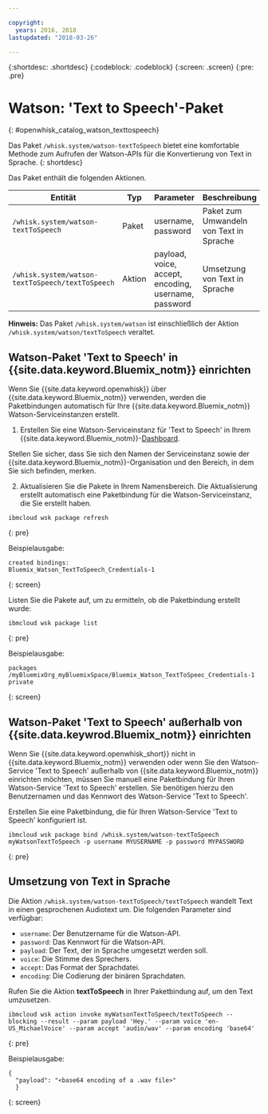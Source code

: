 ```yaml
---

copyright:
  years: 2016, 2018
lastupdated: "2018-03-26"

---
```


{:shortdesc: .shortdesc}
{:codeblock: .codeblock}
{:screen: .screen}
{:pre: .pre}

# Watson: 'Text to Speech'-Paket
{: #openwhisk_catalog_watson_texttospeech}

Das Paket `/whisk.system/watson-textToSpeech` bietet eine komfortable Methode zum Aufrufen der Watson-APIs für die Konvertierung von Text in Sprache.
{: shortdesc}

Das Paket enthält die folgenden Aktionen.

| Entität | Typ | Parameter | Beschreibung |
| --- | --- | --- | --- |
| `/whisk.system/watson-textToSpeech` | Paket | username, password | Paket zum Umwandeln von Text in Sprache |
| `/whisk.system/watson-textToSpeech/textToSpeech` | Aktion | payload, voice, accept, encoding, username, password | Umsetzung von Text in Sprache |

**Hinweis:** Das Paket `/whisk.system/watson` ist einschließlich der Aktion `/whisk.system/watson/textToSpeech` veraltet.

## Watson-Paket 'Text to Speech' in {{site.data.keyword.Bluemix_notm}} einrichten

Wenn Sie {{site.data.keyword.openwhisk}} über {{site.data.keyword.Bluemix_notm}} verwenden, werden die Paketbindungen automatisch für Ihre {{site.data.keyword.Bluemix_notm}} Watson-Serviceinstanzen erstellt.

1. Erstellen Sie eine Watson-Serviceinstanz für 'Text to Speech' in Ihrem {{site.data.keyword.Bluemix_notm}}-[Dashboard](http://console.bluemix.net).

  Stellen Sie sicher, dass Sie sich den Namen der Serviceinstanz sowie der {{site.data.keyword.Bluemix_notm}}-Organisation und den Bereich, in dem Sie sich befinden, merken.

2. Aktualisieren Sie die Pakete in Ihrem Namensbereich. Die Aktualisierung erstellt automatisch eine Paketbindung für die Watson-Serviceinstanz, die Sie erstellt haben.
  ```
  ibmcloud wsk package refresh
  ```
  {: pre}

  Beispielausgabe:
  ```
  created bindings:
  Bluemix_Watson_TextToSpeech_Credentials-1
  ```
  {: screen}

  Listen Sie die Pakete auf, um zu ermitteln, ob die Paketbindung erstellt wurde:
  ```
  ibmcloud wsk package list
  ```
  {: pre}

  Beispielausgabe:
  ```
  packages
  /myBluemixOrg_myBluemixSpace/Bluemix_Watson_TextToSpeec_Credentials-1 private
  ```
  {: screen}

## Watson-Paket 'Text to Speech' außerhalb von {{site.data.keywrod.Bluemix_notm}} einrichten

Wenn Sie {{site.data.keyword.openwhisk_short}} nicht in {{site.data.keyword.Bluemix_notm}} verwenden oder wenn Sie den Watson-Service 'Text to Speech' außerhalb von {{site.data.keyword.Bluemix_notm}} einrichten möchten, müssen Sie manuell eine Paketbindung für Ihren Watson-Service 'Text to Speech' erstellen. Sie benötigen hierzu den Benutzernamen und das Kennwort des Watson-Service 'Text to Speech'.

Erstellen Sie eine Paketbindung, die für Ihren Watson-Service 'Text to Speech' konfiguriert ist.
```
ibmcloud wsk package bind /whisk.system/watson-textToSpeech myWatsonTextToSpeech -p username MYUSERNAME -p password MYPASSWORD
```
{: pre}

## Umsetzung von Text in Sprache

Die Aktion `/whisk.system/watson-textToSpeech/textToSpeech` wandelt Text in einen gesprochenen Audiotext um. Die folgenden Parameter sind verfügbar:

- `username`: Der Benutzername für die Watson-API.
- `password`: Das Kennwort für die Watson-API.
- `payload`: Der Text, der in Sprache umgesetzt werden soll.
- `voice`: Die Stimme des Sprechers.
- `accept`: Das Format der Sprachdatei.
- `encoding`: Die Codierung der binären Sprachdaten.

Rufen Sie die Aktion **textToSpeech** in Ihrer Paketbindung auf, um den Text umzusetzen.
```
ibmcloud wsk action invoke myWatsonTextToSpeech/textToSpeech --blocking --result --param payload 'Hey.' --param voice 'en-US_MichaelVoice' --param accept 'audio/wav' --param encoding 'base64'
```
{: pre}

Beispielausgabe:
```
{
  "payload": "<base64 encoding of a .wav file>"
  }
```
{: screen}
